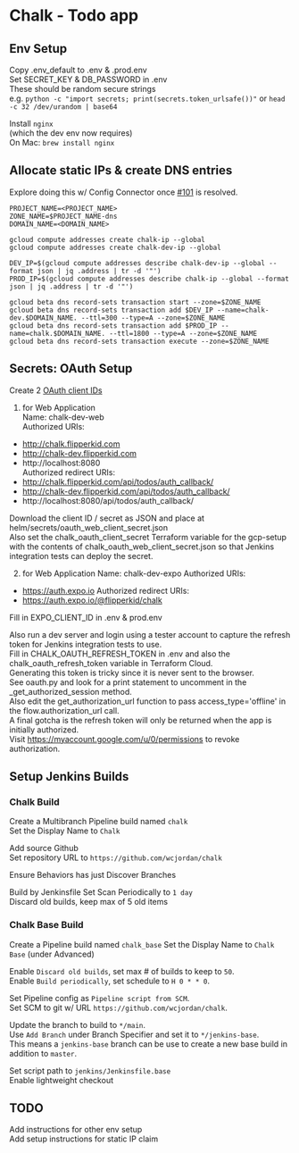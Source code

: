 # Chalk - Todo app

## Env Setup
Copy .env_default to .env & .prod.env  
Set SECRET_KEY & DB_PASSWORD in .env  
  These should be random secure strings  
  e.g. `python -c "import secrets; print(secrets.token_urlsafe())"`
  or `head -c 32 /dev/urandom | base64`
  
Install `nginx`  
(which the dev env now requires)  
On Mac: `brew install nginx`

## Allocate static IPs & create DNS entries
Explore doing this w/ Config Connector once [#101](https://github.com/GoogleCloudPlatform/k8s-config-connector/issues/101) is resolved.

```
PROJECT_NAME=<PROJECT_NAME>
ZONE_NAME=$PROJECT_NAME-dns
DOMAIN_NAME=<DOMAIN_NAME>

gcloud compute addresses create chalk-ip --global
gcloud compute addresses create chalk-dev-ip --global

DEV_IP=$(gcloud compute addresses describe chalk-dev-ip --global --format json | jq .address | tr -d '"')
PROD_IP=$(gcloud compute addresses describe chalk-ip --global --format json | jq .address | tr -d '"')

gcloud beta dns record-sets transaction start --zone=$ZONE_NAME
gcloud beta dns record-sets transaction add $DEV_IP --name=chalk-dev.$DOMAIN_NAME. --ttl=300 --type=A --zone=$ZONE_NAME
gcloud beta dns record-sets transaction add $PROD_IP --name=chalk.$DOMAIN_NAME. --ttl=1800 --type=A --zone=$ZONE_NAME
gcloud beta dns record-sets transaction execute --zone=$ZONE_NAME

```

## Secrets: OAuth Setup
Create 2 [OAuth client IDs](https://console.cloud.google.com/apis/credentials)  

1) for Web Application  
Name: chalk-dev-web  
Authorized URIs:  
- http://chalk.flipperkid.com  
- http://chalk-dev.flipperkid.com  
- http://localhost:8080  
Authorized redirect URIs:   
- http://chalk.flipperkid.com/api/todos/auth_callback/  
- http://chalk-dev.flipperkid.com/api/todos/auth_callback/  
- http://localhost:8080/api/todos/auth_callback/  

Download the client ID / secret as JSON and place at helm/secrets/oauth_web_client_secret.json  
Also set the chalk_oauth_client_secret Terraform variable for the gcp-setup with the contents of chalk_oauth_web_client_secret.json so that Jenkins integration tests can deploy the secret.  

2) for Web Application
Name: chalk-dev-expo
Authorized URIs: 
- https://auth.expo.io
Authorized redirect URIs: 
- https://auth.expo.io/@flipperkid/chalk

Fill in EXPO_CLIENT_ID in .env & prod.env  

Also run a dev server and login using a tester account to capture the refresh token for Jenkins integration tests to use.  
Fill in CHALK_OAUTH_REFRESH_TOKEN in .env and also the chalk_oauth_refresh_token variable in Terraform Cloud.  
Generating this token is tricky since it is never sent to the browser.  
See oauth.py and look for a print statement to uncomment in the \_get_authorized_session method.  
Also edit the get_authorization_url function to pass access_type='offline' in the flow.authorization_url call.  
A final gotcha is the refresh token will only be returned when the app is initially authorized.  
Visit https://myaccount.google.com/u/0/permissions to revoke authorization.  

## Setup Jenkins Builds
### Chalk Build
Create a Multibranch Pipeline build named `chalk`  
Set the Display Name to `Chalk`

Add source Github  
Set repository URL to `https://github.com/wcjordan/chalk`  

Ensure Behaviors has just Discover Branches  

Build by Jenkinsfile
Set Scan Periodically to `1 day`  
Discard old builds, keep max of 5 old items  

### Chalk Base Build
Create a Pipeline build named `chalk_base`
Set the Display Name to `Chalk Base` (under Advanced)

Enable `Discard old builds`, set max # of builds to keep to `50`.  
Enable `Build periodically`, set schedule to `H 0 * * 0`.  

Set Pipeline config as `Pipeline script from SCM`.  
Set SCM to git w/ URL `https://github.com/wcjordan/chalk`.  

Update the branch to build to `*/main`.  
Use `Add Branch` under Branch Specifier and set it to `*/jenkins-base`.  
This means a `jenkins-base` branch can be use to create a new base build in addition to `master`.  

Set script path to `jenkins/Jenkinsfile.base`  
Enable lightweight checkout  

## TODO
Add instructions for other env setup  
Add setup instructions for static IP claim  
